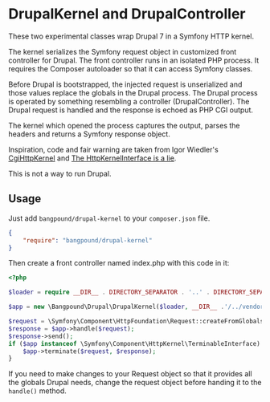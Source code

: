 DrupalKernel and DrupalController
=================================

These two experimental classes wrap Drupal 7 in a Symfony HTTP kernel.

The kernel serializes the Symfony request object in customized front
controller for Drupal. The front controller runs in an isolated PHP
process. It requires the Composer autoloader so that it can access
Symfony classes.

Before Drupal is bootstrapped, the injected request is unserialized
and those values replace the globals in the Drupal process. The
Drupal process is operated by something resembling a controller
(DrupalController). The Drupal request is handled and the response
is echoed as PHP CGI output.

The kernel which opened the process captures the output, parses the
headers and returns a Symfony response object.

Inspiration, code and fair warning are taken from Igor Wiedler's
[CgiHttpKernel][1] and [The HttpKernelInterface is a lie][2].

This is not a way to run Drupal.

[1]: https://github.com/igorw/CgiHttpKernel
[2]: https://speakerdeck.com/igorw/the-httpkernelinterface-is-a-lie-london

Usage
-----

Just add `bangpound/drupal-kernel` to your `composer.json` file.

````json
{
    "require": "bangpound/drupal-kernel"
}
````

Then create a front controller named index.php with this code in it:

````php
<?php

$loader = require __DIR__ . DIRECTORY_SEPARATOR . '..' . DIRECTORY_SEPARATOR .'vendor'. DIRECTORY_SEPARATOR .'autoload.php';

$app = new \Bangpound\Drupal\DrupalKernel($loader, __DIR__ .'/../vendor/drupal/drupal');

$request = \Symfony\Component\HttpFoundation\Request::createFromGlobals();
$response = $app->handle($request);
$response->send();
if ($app instanceof \Symfony\Component\HttpKernel\TerminableInterface) {
    $app->terminate($request, $response);
}
````

If you need to make changes to your Request object so that it provides
all the globals Drupal needs, change the request object before handing it
to the `handle()` method.
